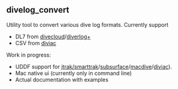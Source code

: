 ## divelog_convert

Utility tool to convert various dive log formats.
Currently support 
- DL7 from [divecloud](https://www.divecloud.net/)/[diverlog+](https://www.ediverlog.com/)
- CSV from [diviac](https://logbook.diviac.com/)

Work in progress:
- UDDF support for [jtrak/smarttrak](https://ww2.scubapro.com/en-GB/HKG/product-support.aspx?subject=manuals)/[subsurface](https://subsurface-divelog.org/)/[macdive](https://www.mac-dive.com/)/[diviac](https://logbook.diviac.com/)).
- Mac native ui (currently only in command line)
- Actual documentation with examples
